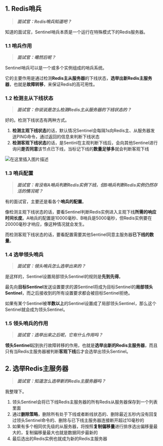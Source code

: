 ## 1. Redis哨兵

> ***面试官：Redis哨兵知道吧？***

知道的面试官，Sentinel哨兵本质是一个运行在特殊模式下的Redis服务器。

### 1.1 哨兵作用

> ***面试官：嗯然后呢？***

Sentinel哨兵可以是一个或多个实例组成的哨兵系统。

它的主要作用是通过检测**Redis主从服务器**的下线状态，**选举出新Redis主服务器**，也就是**故障转移**，来保证Redis的高可用性。

### 1.2 检测主从下线状态

> ***面试官：你说说是怎么检测Redis主从服务器的下线状态的？***

好的。检测下线状态有两种方式。

1. **检测主观下线状态**的话，默认情况Sentinel会每隔1s向Redis主、从服务器发送PING命令，通过返回的信息来判断下线状态
2. **检测客观下线状态**的话，是Sentinl在主观判断下线后，会向其他Sentinel进行询问**是否同意**该节点已下线，当标记下线的**数量足够多**就会判断客观下线

![在这里插入图片描述](https://img-blog.csdnimg.cn/direct/a62d0c09b26443369ee0625fece54ccd.png#pic_center)

### 1.3 哨兵配置

> ***面试官：有没有A哨兵判断Redis实例下线，但B哨兵判断Redis实例仍然存活的情况呢？***

有的面试官，主要还是看各个**哨兵的配置**。

像检测主观下线状态的话，要看Sentinel判断Redis实例进入主观下线**所需的响应时间长度**。A哨兵的配置是10000毫秒、B哨兵是5000毫秒，但Redis实例要在20000毫秒才响应，像这种情况就会发生。

而检测客观下线状态的话，要看配置需要其他Sentinel同意主服务器**已下线的数量**。

### 1.4 选举领头哨兵

> ***面试官：领头哨兵怎么选举出来的？***

是这样的，Sentinel设置局部领头Sentinel的规则是**先到先得**。

最先向**目标Sentinel**发送设置要求的源Sentinel将成为目标Sentinel的**局部领头Sentinel**，而之后接收到的所有设置要求都会被目标Sentinel拒绝。

如果有某个Sentinel被**半数以上**的Sentinel设置成了局部领头Sentinel，那么这个Sentinel就会成为领头Sentinel。

### 1.5 领头哨兵的作用

> ***面试官：选举出来之后呢，它有什么作用吗？***

**领头Sentinel**起到执行故障转移的作用，也就是**选举出新的Redis主服务器**，而且只有当Redis主服务器被判断**客观下线**后才会选举出领头Sentinel。

## 2. 选举Redis主服务器

> ***面试官：知道怎么选举新的Redis主服务器吗？***

我整理下。

1. 领头Sentinel会将已下线Redis主服务器的所有Redis从服务器保存到一个列表里面
2. 通过**删除策略**，删除所有处于下线或者断线状态的、删除最近五秒内没有回复过领头Sentinel命令的、删除与已下线主服务器连接断开超过10毫秒的
3. 如果有多个相同优先级的从服务器，将按照**复制偏移量**进行排序选出偏移量最大的，复制偏移量最大也就是数据同步最新的
4. 最后选出的Redis实例也就成为新的Redis主服务器
